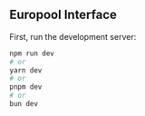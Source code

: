 ## Europool Interface

First, run the development server:

```bash
npm run dev
# or
yarn dev
# or
pnpm dev
# or
bun dev
```

